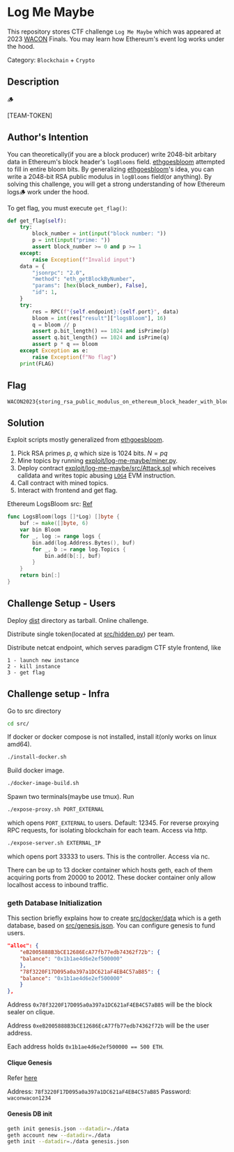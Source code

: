 # Log Me Maybe

This repository stores CTF challenge `Log Me Maybe` which was appeared at 2023 [WACON](https://wacon.world/) Finals. You may learn how Ethereum's event log works under the hood.

Category: `Blockchain` + `Crypto`

## Description

🪵

[TEAM-TOKEN]

## Author's Intention

You can theoretically(if you are a block producer) write 2048-bit arbitary data in Ethereum's block header's `logBlooms` field. [ethgoesbloom] attempted to fill in entire bloom bits. By generalizing [ethgoesbloom]'s idea, you can write a 2048-bit RSA public modulus in `logBlooms` field(or anything). By solving this challenge, you will get a strong understanding of how Ethereum logs🪵 work under the hood.

[ethgoesbloom]: https://github.com/smartcontracts/ethgoesbloom/tree/master

To get flag, you must execute `get_flag()`:
```py
def get_flag(self):
    try:
        block_number = int(input("block number: "))
        p = int(input("prime: "))
        assert block_number >= 0 and p >= 1
    except:
        raise Exception(f"Invalid input")
    data = {
        "jsonrpc": "2.0",
        "method": "eth_getBlockByNumber",
        "params": [hex(block_number), False],
        "id": 1,
    }
    try:
        res = RPC(f"{self.endpoint}:{self.port}", data)
        bloom = int(res["result"]["logsBloom"], 16)
        q = bloom // p
        assert p.bit_length() == 1024 and isPrime(p)
        assert q.bit_length() == 1024 and isPrime(q)
        assert p * q == bloom
    except Exception as e:
        raise Exception(f"No flag")
    print(FLAG)
```

## Flag

```
WACON2023{storing_rsa_public_modulus_on_ethereum_block_header_with_blooms}
```

## Solution

Exploit scripts mostly generalized from [ethgoesbloom].

1. Pick RSA primes $p$, $q$ which size is 1024 bits. $N = p q$
2. Mine topics by running [exploit/log-me-maybe/miner.py](https://github.com/pcw109550/log-me-maybe/blob/main/exploit/log-me-maybe/miner.py). 
3. Deploy contract [exploit/log-me-maybe/src/Attack.sol](https://github.com/pcw109550/log-me-maybe/blob/main/exploit/log-me-maybe/src/Attack.sol) which receives calldata and writes topic abusing [`LOG4`](https://ethervm.io/#A4) EVM instruction.
4. Call contract with mined topics.
5. Interact with frontend and get flag.

Ethereum LogsBloom src: [Ref](https://github.com/ethereum/go-ethereum/blob/233db64cc1d083e6251abe768c97e0454e2ca898/core/types/bloom9.go#L119C1-L129C2)

```go
func LogsBloom(logs []*Log) []byte {
	buf := make([]byte, 6)
	var bin Bloom
	for _, log := range logs {
		bin.add(log.Address.Bytes(), buf)
		for _, b := range log.Topics {
			bin.add(b[:], buf)
		}
	}
	return bin[:]
}
```

## Challenge Setup - Users

Deploy [dist](dist) directory as tarball. Online challenge.

Distribute single token(located at [src/hidden.py](src/hidden.py)) per team.

Distribute netcat endpoint, which serves paradigm CTF style frontend, like
```
1 - launch new instance
2 - kill instance
3 - get flag
```

## Challenge setup - Infra

Go to src directory
```sh
cd src/
```

If docker or docker compose is not installed, install it(only works on linux amd64).
```sh
./install-docker.sh
```

Build docker image.
```sh
./docker-image-build.sh
```

Spawn two terminals(maybe use tmux). Run

```sh
./expose-proxy.sh PORT_EXTERNAL
```
which opens `PORT_EXTERNAL` to users. Default: 12345. For reverse proxying RPC requests, for isolating blockchain for each team. Access via http.

```sh
./expose-server.sh EXTERNAL_IP
```
which opens port 33333 to users. This is the controller. Access via nc.

There can be up to 13 docker container which hosts geth, each of them acquiring ports from 20000 to 20012. These docker container only allow localhost access to inbound traffic.

### geth Database Initialization

This section briefly explains how to create [src/docker/data](src/docker/data) which is a geth database, based on [src/genesis.json](src/genesis.json). You can configure genesis to fund users.

```json
"alloc": {
    "eB2005888B3bCE12686EcA77fb77edb74362f72b": {
    "balance": "0x1b1ae4d6e2ef500000"
    },
    "78f3220F17D095a0a397a1DC621aF4EB4C57aB85": {
    "balance": "0x1b1ae4d6e2ef500000"
    }
},
```

Address `0x78f3220F17D095a0a397a1DC621aF4EB4C57aB85` will be the block sealer on clique.

Address `0xeB2005888B3bCE12686EcA77fb77edb74362f72b` will be the user address.

Each address holds `0x1b1ae4d6e2ef500000 == 500 ETH`.

#### Clique Genesis

Refer [here](https://ethereum.stackexchange.com/questions/51091/clique-genesis-file)

Address: `78f3220F17D095a0a397a1DC621aF4EB4C57aB85`
Password: `waconwacon1234`

#### Genesis DB init

```sh
geth init genesis.json --datadir=./data
geth account new --datadir=./data
geth init --datadir=./data genesis.json
```
